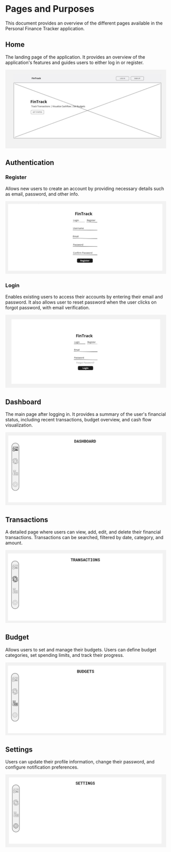# Pages and Purposes
This document provides an overview of the different pages available in the Personal Finance Tracker application.

## Home
The landing page of the application. It provides an overview of the application's features and guides users to either log in or register.

![Home Wireframe](./images/Personal%20Finance%20Tracker%20Wireframe%20Home.jpg)

## Authentication
### Register
Allows new users to create an account by providing necessary details such as email, password, and other info.

![Register Wireframe](./images/Personal%20Finance%20Tracker%20Wireframe%20Auth%20Register.jpg)

### Login
Enables existing users to access their accounts by entering their email and password. It also allows user to reset password when the user clicks on forgot password, with email verification.

![Login Wireframe](./images/Personal%20Finance%20Tracker%20Wireframe%20Auth%20Login.jpg)

## Dashboard
The main page after logging in. It provides a summary of the user's financial status, including recent transactions, budget overview, and cash flow visualization.

![Dashboard Wireframe](./images/Personal%20Finance%20Tracker%20Wireframe%20Dashboard.jpg)

## Transactions
A detailed page where users can view, add, edit, and delete their financial transactions. Transactions can be searched, filtered by date, category, and amount.

![Transactions Wireframe](./images/Personal%20Finance%20Tracker%20Wireframe%20Transactions.jpg)

## Budget
Allows users to set and manage their budgets. Users can define budget categories, set spending limits, and track their progress.

![Budget Wireframe](./images/Personal%20Finance%20Tracker%20Wireframe%20Budget.jpg)

## Settings
Users can update their profile information, change their password, and configure notification preferences.

![Settings Wireframe](./images/Personal%20Finance%20Tracker%20Wireframe%20Settings.jpg)
